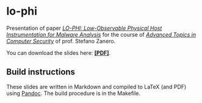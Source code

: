 # lo-phi
Presentation of paper *[LO-PHI: Low-Observable Physical Host Instrumentation for Malware Analysis](https://www.internetsociety.org/sites/default/files/blogs-media/lo-phi-low-observable-physical-host-instrumentation-malware-analysis.pdf)*
for the course of *[Advanced Topics in Computer Security](https://www11.ceda.polimi.it/manifestidott/manifestidott/controller/MainPublic.do?evn_dettaglioinsegnamento=evento&aa=2015&k_corso_la=1380&lang=IT&caricaOffertaComune=true&c_insegn=098886&jaf_currentWFID=main)* of prof. Stefano Zanero.

You can download the slides here: **[[PDF]](https://github.com/pietrodn/lo-phi/blob/master/slide.pdf)**.

## Build instructions

These slides are written in Markdown and compiled to LaTeX (and PDF) using [Pandoc](http://pandoc.org).
The build procedure is in the Makefile.
